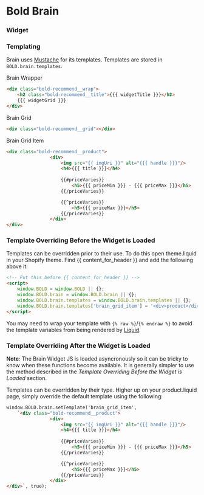 # Bold Brain

### Widget

### Templating

Brain uses [Mustache](https://mustache.github.io/) for its templates. Templates are stored in `BOLD.brain.templates`.

Brain Wrapper
```html
<div class="bold-recommend__wrap">
	<h2 class="bold-recommend__title">{{{ widgetTitle }}}</h2>
	{{{ widgetGrid }}}
</div>
```

Brain Grid
```html
<div class="bold-recommend__grid"></div>
```

Brain Grid Item
```html
<div class="bold-recommend__product">
                <div>
                    <img src="{{ imgUri }}" alt="{{{ handle }}}"/>
                    <h4>{{{ title }}}</h4>
                    
                    {{#priceVaries}}
                        <h5>{{{ priceMin }}} - {{{ priceMax }}}</h5>
                    {{/priceVaries}}

                    {{^priceVaries}}
                        <h5>{{{ priceMax }}}</h5>
                    {{/priceVaries}}
                </div>
</div>
```

### Template Overriding Before the Widget is Loaded

Templates can be overridden prior to their use. To do this open theme.liquid in your Shopify theme. Find   {{ content\_for\_header }} and add the following above it:

```html
<!-- Put this before {{ content_for_header }} -->
<script>
    window.BOLD = window.BOLD || {};
    window.BOLD.brain = window.BOLD.brain || {};
    window.BOLD.brain.templates = window.BOLD.brain.templates || {};
    window.BOLD.brain.templates['brain_grid_item'] = '<div>product</div>';
</script>
```

You may need to wrap your template with `{% raw %}`/`{% endraw %}` to avoid the template variables from being rendered by [Liquid](https://help.shopify.com/themes/liquid).

### Template Overriding After the Widget is Loaded

**Note**: The Brain Widget JS is loaded asyncronously so it can be tricky to know when these functions become available. It is generally simpler to use the method described in the *Template Overriding Before the Widget is Loaded* section.

Templates can be overridden by their type. Higher up on your product.liquid page, simply override the default template using the following:

```html
window.BOLD.brain.setTemplate('brain_grid_item',
	`<div class="bold-recommend__product">
                <div>
                    <img src="{{ imgUri }}" alt="{{{ handle }}}"/>
                    <h4>{{{ title }}}</h4>
                    
                    {{#priceVaries}}
                        <h5>{{{ priceMin }}} - {{{ priceMax }}}</h5>
                    {{/priceVaries}}

                    {{^priceVaries}}
                        <h5>{{{ priceMax }}}</h5>
                    {{/priceVaries}}
                </div>
</div>`, true);
```